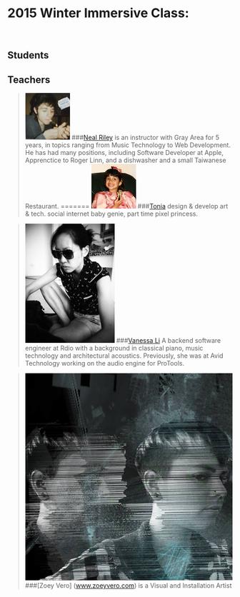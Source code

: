 # 2015 Winter Immersive Class:

<br>


## Students

## Teachers
> ![](img/nr.png)
###[Neal Riley](http://www.nealmakesnoise.com) is an instructor with Gray Area for 5 years, in topics ranging from Music Technology to Web Development.  He has had many positions, including Software Developer at Apple, Apprenctice to Roger Linn, and a dishwasher and a small Taiwanese Restaurant.
=======
> ![](img/tonia.png)
###[Tonia](http://konversation.us)
design & develop art & tech. social internet baby genie, part time pixel princess.

> ![](img/vl.jpg)
###[Vanessa Li](https://github.com/devanessa) 
A backend software engineer at Rdio with a background in classical piano, music technology and architectural acoustics. Previously, she was at Avid Technology working on the audio engine for ProTools.

> ![](img/zv.jpg)
###[Zoey Vero] (www.zoeyvero.com) is a Visual and Installation Artist
<br />
